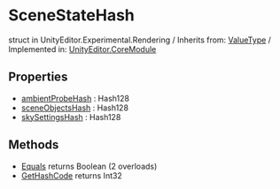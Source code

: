# SceneStateHash
struct in UnityEditor.Experimental.Rendering
 / Inherits from: <a href="https://docs.unity3d.com/6000.0/Documentation/ScriptReference/ValueType.html" target="_blank">ValueType</a> / Implemented in: <a href="https://docs.unity3d.com/6000.0/Documentation/ScriptReference/UnityEditor.CoreModule.html" target="_blank">UnityEditor.CoreModule</a>
## Properties
- <a href="https://docs.unity3d.com/6000.0/Documentation/ScriptReference/SceneStateHash-ambientProbeHash.html" target="_blank">ambientProbeHash</a> : Hash128
- <a href="https://docs.unity3d.com/6000.0/Documentation/ScriptReference/SceneStateHash-sceneObjectsHash.html" target="_blank">sceneObjectsHash</a> : Hash128
- <a href="https://docs.unity3d.com/6000.0/Documentation/ScriptReference/SceneStateHash-skySettingsHash.html" target="_blank">skySettingsHash</a> : Hash128
## Methods
- <a href="https://docs.unity3d.com/6000.0/Documentation/ScriptReference/SceneStateHash.Equals.html" target="_blank">Equals</a> returns Boolean (2 overloads)
- <a href="https://docs.unity3d.com/6000.0/Documentation/ScriptReference/SceneStateHash.GetHashCode.html" target="_blank">GetHashCode</a> returns Int32
